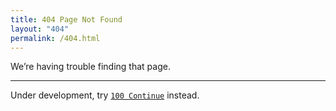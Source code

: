 ```yaml
---
title: 404 Page Not Found
layout: "404"
permalink: /404.html
---
```


We’re having trouble finding that page.

---
Under development, try [`100 Continue`](/100/) instead.
